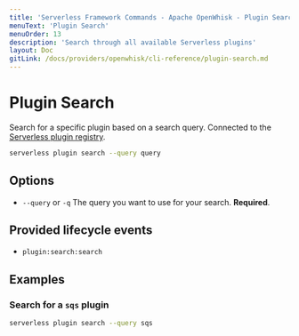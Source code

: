 ```yaml
---
title: 'Serverless Framework Commands - Apache OpenWhisk - Plugin Search'
menuText: 'Plugin Search'
menuOrder: 13
description: 'Search through all available Serverless plugins'
layout: Doc
gitLink: /docs/providers/openwhisk/cli-reference/plugin-search.md
---
```


# Plugin Search

Search for a specific plugin based on a search query. Connected to the [Serverless plugin registry](https://github.com/serverless/plugins).

```bash
serverless plugin search --query query
```

## Options
- `--query` or `-q` The query you want to use for your search. **Required**.

## Provided lifecycle events
- `plugin:search:search`

## Examples

### Search for a `sqs` plugin

```bash
serverless plugin search --query sqs
```
